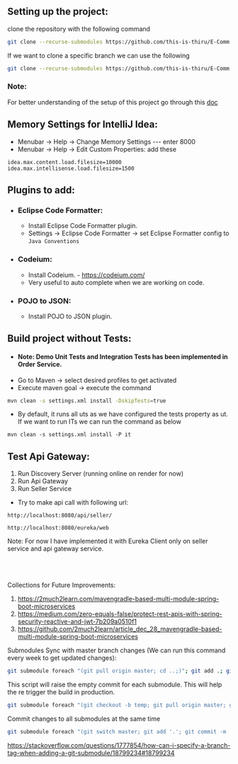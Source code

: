 ## Setting up the project:
clone the repository with the following command
```bash
git clone --recurse-submodules https://github.com/this-is-thiru/E-Comm.git
```
If we want to clone a specific branch we can use the following
```bash
git clone --recurse-submodules https://github.com/this-is-thiru/E-Comm.git --branch git-submodule
```
### Note:
For better understanding of the setup of this project go through this [doc](https://onedrive.live.com/personal/4fb5a8d7e4d1ea59/_layouts/15/doc2.aspx?resid=64f229a5-6716-4438-b374-827559f3563c&cid=4fb5a8d7e4d1ea59&ct=1713549290218&wdOrigin=OFFICECOM-WEB.START.EDGEWORTH&wdPreviousSessionSrc=HarmonyWeb&wdPreviousSession=110d2918-5730-4577-bb27-047664beb6bf)

## Memory Settings for IntelliJ Idea:
* Menubar -> Help -> Change Memory Settings --- enter 8000
* Menubar -> Help -> Edit Custom Properties: add these
```
idea.max.content.load.filesize=10000
idea.max.intellisense.load.filesize=1500
```

## Plugins to add:
* ###  Eclipse Code Formatter:
  * Install Eclipse Code Formatter plugin.
  * Settings -> Eclipse Code Formatter -> set Eclipse Formatter config to ```Java Conventions```
* ###  Codeium:
    * Install Codeium. - https://codeium.com/
    * Very useful to auto complete when we are working on code.
* ###  POJO to JSON:
    * Install POJO to JSON plugin.

## Build project without Tests:
* #### Note: Demo Unit Tests and Integration Tests has been implemented in Order Service.
* Go to Maven -> select desired profiles to get activated
* Execute maven goal -> execute the command
```bash
mvn clean -s settings.xml install -DskipTests=true
```
* By default, it runs all uts as we have configured the tests property as ut. If we want to run ITs we can run the command as below
```
mvn clean -s settings.xml install -P it
```


## Test Api Gateway:

1. Run Discovery Server (running online on render for now)
2. Run Api Gateway
3. Run Seller Service
* Try to make api call with following url:
```angular2html
http://localhost:8080/api/seller/
```
```angular2html
http://localhost:8080/eureka/web
```
Note: For now I have implemented it with Eureka Client only on seller service and api gateway service.



\
\
\
Collections for Future Improvements:
1. https://2much2learn.com/mavengradle-based-multi-module-spring-boot-microservices
2. https://medium.com/zero-equals-false/protect-rest-apis-with-spring-security-reactive-and-jwt-7b209a0510f1
3. https://github.com/2much2learn/article_dec_28_mavengradle-based-multi-module-spring-boot-microservices



Submodules Sync with master branch changes (We can run this command every week to get updated changes):
```bash
git submodule foreach "(git pull origin master; cd ..;)"; git add .; git commit -m "Submodule sync with master branch"; git push
```

This script will raise the empty commit for each submodule. This will help the re trigger the build in production.
```bash
git submodule foreach "(git checkout -b temp; git pull origin master; git commit -m 'Empty commit for test'; git push; cd ..;)";
```

Commit changes to all submodules at the same time
```bash
git submodule foreach "(git switch master; git add '.'; git commit -m '<message>'; git push origin master; cd ..)"
```
https://stackoverflow.com/questions/1777854/how-can-i-specify-a-branch-tag-when-adding-a-git-submodule/18799234#18799234


